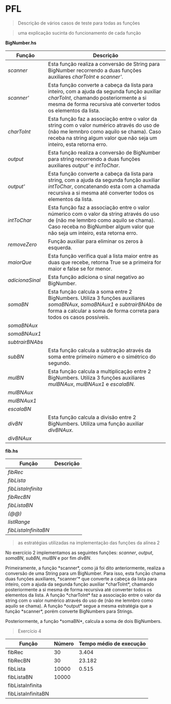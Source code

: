 # PFL
>Descrição de vários casos de teste para todas as funções

>uma explicação sucinta do funcionamento de cada função
>
**BigNumber.hs**

|Função| Descrição|
|------| ---------|
|*scanner*|Esta função realiza a conversão  de String para BigNumber recorrendo a duas funções auxiliares *charToInt* e *scanner'*.|
|*scanner'*| Esta função converte a cabeça da lista para inteiro, com a ajuda da segunda função auxiliar *charToInt*, chamando posteriormente a si mesma de forma recursiva até converter todos os elementos da lista.|
|*charToInt*|Esta função faz a associação entre o valor da string com o valor numérico através do uso de (não me lemnbro como aquilo se chama). Caso receba na string algum valor que não seja um inteiro, esta retorna erro.|
|*output*| Esta função realiza a conversão de BigNumber para string recorrendo a duas funções auxiliares *output'* e *intToChar*.|
|*output'*|Esta função converte a cabeça da lista para string, com a ajuda da segunda função auxiliar *intToChar*, concatenando esta com a chamada recursiva a si mesma até converter todos os elementos da lista.|
|*intToChar*|Esta função faz a associação entre o valor númerico com o valor da string através do uso de (não me lemnbro como aquilo se chama). Caso receba no BigNumber algum valor que não seja um inteiro, esta retorna erro.|
|*removeZero*| Função auxiliar para eliminar os zeros à esquerda.|
|*maiorQue*| Esta função verifica qual a lista maior entre as duas que recebe, retorna True se a primeira for maior e false se for menor.|
|*adicionaSinal*|Esta função adiciona o sinal negativo ao BigNumber.|
|*somaBN*|Esta função calcula a soma entre 2 BigNumbers. Utiliza 3 funções auxiliares *somaBNAux*, *somaBNAux1* e *subtrairBNAbs* de forma a calcular a soma de forma correta para todos os casos possíveis.|
|*somaBNAux*||
|*somaBNAux1*||
|*subtrairBNAbs*||
|*subBN*|Esta função calcula a subtração através da soma entre primeiro número e o simétrico do segundo.|
|*mulBN*|Esta função calcula a multiplicação entre 2 BigNumbers. Utiliza 3 funções auxiliares *mulBNAux*, *mulBNAux1* e *escalaBN*.|
|*mulBNAux*|||
|*mulBNAux1*|||
|*escalaBN*|||
|*divBN*|Esta função calcula a divisão entre 2 BigNumbers. Utiliza uma função auxiliar *divBNAux*.|
|*divBNAux*|||

**fib.hs**

|Função| Descrição|
|------| ---------|
|*fibRec*|||
|*fibLista*|||
|*fibListaInfinita*|||
|*fibRecBN*|||
|*fibListaBN*|||
|*(@@)*|||
|*listRange*|||
|*fibListaInfinitaBN*|||




> as estratégias utilizadas na implementação das funções da alínea 2


No exercício 2 implementamos as seguintes funções: *scanner*, *output*, *somaBN*, *subBN*, *mulBN* e por fim *divBN*.
  <p>Primeiramente, a função *scanner*, como já foi dito anteriormente, realiza a conversão de uma String para um BigNumber. Para isso, esta função chama duas funções auxiliares, *scanner'* que converte a cabeça da lista para inteiro, com a ajuda da segunda função auxiliar *charToInt*, chamando posteriormente a si mesma de forma recursiva até converter todos os elementos da lista. A função *charToInt* faz a associação entre o valor da string com o valor numérico através do uso de (não me lemnbro como aquilo se chama).
  A função *output* segue a mesma estratégia que a função *scanner*, porém converte BigNumbers para Strings.</p>
<p> Posteriormente, a função *somaBN*, calcula a soma de dois BigNumbers.

>Exercício 4

| Função | Número | Tempo médio de execução|
|--------|--------|-------------|
|fibRec  | 30     |3.404|
|fibRecBN |30 |23.182|
|fibLista | 10000 | 0.515|
|fibListaBN| 10000 ||
|fibListaInfinita| ||
|fibListaInfinitaBN|||
